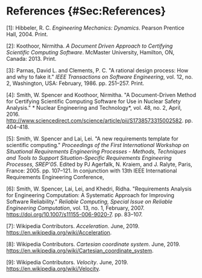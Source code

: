 # References {#Sec:References}

<div id="hibbeler2004"></div>

[1]: Hibbeler, R. C. *Engineering Mechanics: Dynamics*. Pearson Prentice Hall, 2004. Print.

<div id="koothoor2013"></div>

[2]: Koothoor, Nirmitha. *A Document Driven Approach to Certifying Scientific Computing Software*. McMaster University, Hamilton, ON, Canada: 2013. Print.

<div id="parnasClements1986"></div>

[3]: Parnas, David L. and Clements, P. C. "A rational design process: How and why to fake it." *IEEE Transactions on Software Engineering*, vol. 12, no. 2, Washington, USA: February, 1986. pp. 251&ndash;257. Print.

<div id="smithKoothoor2016"></div>

[4]: Smith, W. Spencer and Koothoor, Nirmitha. "A Document-Driven Method for Certifying Scientific Computing Software for Use in Nuclear Safety Analysis." * Nuclear Engineering and Technology*, vol. 48, no. 2, April, 2016. <http://www.sciencedirect.com/science/article/pii/S1738573315002582>. pp. 404&ndash;418.

<div id="smithLai2005"></div>

[5]: Smith, W. Spencer and Lai, Lei. "A new requirements template for scientific computing." *Proceedings of the First International Workshop on Situational Requirements Engineering Processes - Methods, Techniques and Tools to Support Situation-Specific Requirements Engineering Processes, SREP'05*. Edited by PJ Agerfalk, N. Kraiem, and J. Ralyte, Paris, France: 2005. pp. 107&ndash;121. In conjunction with 13th IEEE International Requirements Engineering Conference,

<div id="smithEtAl2007"></div>

[6]: Smith, W. Spencer, Lai, Lei, and Khedri, Ridha. "Requirements Analysis for Engineering Computation: A Systematic Approach for Improving Software Reliability." *Reliable Computing, Special Issue on Reliable Engineering Computation*, vol. 13, no. 1, February, 2007. <https://doi.org/10.1007/s11155-006-9020-7>. pp. 83&ndash;107.

<div id="accelerationWiki"></div>

[7]: Wikipedia Contributors. *Acceleration*. June, 2019. <https://en.wikipedia.org/wiki/Acceleration>.

<div id="cartesianWiki"></div>

[8]: Wikipedia Contributors. *Cartesian coordinate system*. June, 2019. <https://en.wikipedia.org/wiki/Cartesian_coordinate_system>.

<div id="velocityWiki"></div>

[9]: Wikipedia Contributors. *Velocity*. June, 2019. <https://en.wikipedia.org/wiki/Velocity>.

